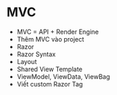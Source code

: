 # MVC

- MVC = API + Render Engine
- Thêm MVC vào project
- Razor
- Razor Syntax
- Layout
- Shared View Template
- ViewModel, ViewData, ViewBag
- Viết custom Razor Tag
